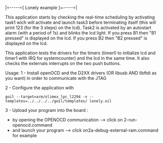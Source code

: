 |=-----=[ Lonely example ]=-----=|

This application starts by checking the real-time scheduling by activating task1 wich 
will activate and launch task3 before terminating itself (this will print 123 (for the 3 
steps) on the lcd).
Task2 is activated by an autostart alarm (with a period of 1s) and blinks the lcd light.
If you press B1 then "B1 pressed" is displayed on the lcd.
If you press B2 then "B2 pressed" is displayed on the lcd.

This application tests the drivers for the timers (timer0 to initialize lcd and timer1 
with IRQ for systemcounter) and the lcd in the same time.
It also checks the externals interrupts on the two push buttons.

Usage:
1 - Install openOCD and the D2XX drivers (OR libusb AND libftdi as you want) in order to 
communicate with the JTAG

2 - Configure the application with
```
goil --target=arm/olimex_lpc_l2294 -v --templates=../../../../goil/templates/ lonely.oil
```

3 - Upload your program into the board :
- by opening the OPENOCD communication --> click on 2-run-openocd.command
- and launch your program --> click on2a-debug-external-ram.command for example
